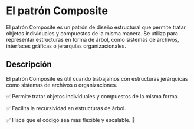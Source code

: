 # El patrón Composite

El patrón Composite es un patrón de diseño estructural que permite tratar objetos individuales y compuestos de la misma manera. Se utiliza para representar estructuras en forma de árbol, como sistemas de archivos, interfaces gráficas o jerarquías organizacionales.

## Descripción

El patrón Composite es útil cuando trabajamos con estructuras jerárquicas como sistemas de archivos o organizaciones.

✅ Permite tratar objetos individuales y compuestos de la misma forma.

✅ Facilita la recursividad en estructuras de árbol.

✅ Hace que el código sea más flexible y escalable. 🚀

